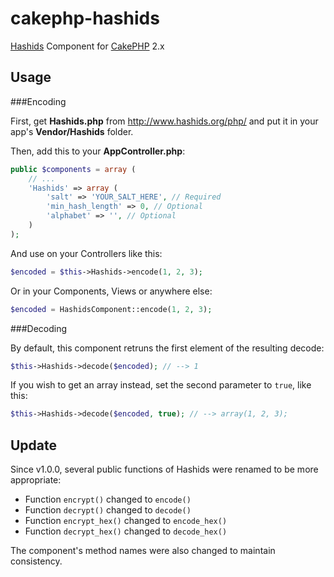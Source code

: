 # cakephp-hashids

[Hashids](http://www.hashids.org) Component for [CakePHP](http://cakephp.org/) 2.x

## Usage

###Encoding

First, get **Hashids.php** from http://www.hashids.org/php/ and put it in your app's **Vendor/Hashids** folder.

Then, add this to your **AppController.php**:
```php
public $components = array (
	// ...
	'Hashids' => array (
		'salt' => 'YOUR_SALT_HERE', // Required
		'min_hash_length' => 0, // Optional
		'alphabet' => '', // Optional
	)
);
```

And use on your Controllers like this:
```php
$encoded = $this->Hashids->encode(1, 2, 3);
```

Or in your Components, Views or anywhere else:
```php
$encoded = HashidsComponent::encode(1, 2, 3);
```
###Decoding

By default, this component retruns the first element of the resulting decode:
```php
$this->Hashids->decode($encoded); // --> 1
```

If you wish to get an array instead, set the second parameter to `true`, like this:
```php
$this->Hashids->decode($encoded, true); // --> array(1, 2, 3);
```

## Update

Since v1.0.0, several public functions of Hashids were renamed to be more appropriate:

* Function `encrypt()` changed to `encode()`
* Function `decrypt()` changed to `decode()`
* Function `encrypt_hex()` changed to `encode_hex()`
* Function `decrypt_hex()` changed to `decode_hex()`

The component's method names were also changed to maintain consistency.
